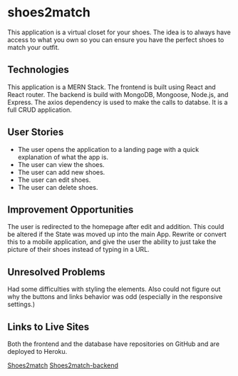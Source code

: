 
# shoes2match
This application is a virtual closet for your shoes. The idea is to always have access to what you own so you can ensure you have the perfect shoes to match your outfit.

## Technologies
This application is a MERN Stack.  The frontend is built using React and React router.  The backend is build with MongoDB, Mongoose, Node.js, and Express.  The axios dependency is used to make the calls to databse. It is a full CRUD application.

## User Stories
* The user opens the application to a landing page with a quick explanation of what the app is.
* The user can view the shoes.
* The user can add new shoes.
* The user can edit shoes.
* The user can delete shoes.

## Improvement Opportunities
The user is redirected to the homepage after edit and addition.  This could be altered if the State was moved up into the main App.
Rewrite or convert this to a mobile application, and give the user the ability to just take the picture of their shoes instead of typing in a URL.

## Unresolved Problems
Had some difficulties with styling the <Link> elements.  Also could not figure out why the buttons and links behavior was odd (especially in the responsive settings.)

## Links to Live Sites
Both the frontend and the database have repositories on GitHub and are deployed to Heroku.

[Shoes2match](https://shoes2match.herokuapp.com/)
[Shoes2match-backend](https://shoes2match-be.herokuapp.com/)
